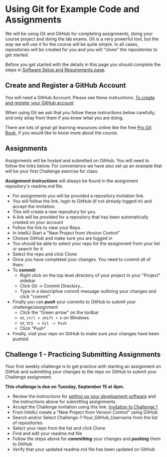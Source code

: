 # Using Git for Example Code and Assignments

We will be using Git and GitHub for completing assignments, doing your course project and doing the lab exams. Git is a very powerful tool, but the way we will use it for the course will be quite simple. In all cases, repositories will be created for you and you will "clone" the repositories to get started.

Before you get started with the details in this page you should complete the steps in [Software Setup and Requirements page](pages/cs2053-requirements-and-setup.md).

## Create and Register a GitHub Account
You will need a GitHub Account. Please see these instructions: [To create and register your GitHub account](https://cs-2053-winter-2021.github.io/en_CA/#!pages/cs2053-requirements-and-setup.md)

When using Git we ask that you follow these instructions below carefully, and only stray from them if you know what you are doing. 

There are lots of great git learning resources online like the free [Pro Git Book](https://git-scm.com/book/en/v2), if you would like to know more about the course.



## Assignments

Assignments will be hosted and submitted on GitHub. You will need to follow the links below. For convenience we have also set up an example that will be your first Challenge exercise for class.

***Assignment instructions*** will always be found in the assignment repository's readme.md file.

- For assignments you will be provided a repository invitation link.
- You will follow the link, login to GitHub (if not already logged in) and accept the invitation.
- This will create a new repository for you.
- A link will be provided for a repository that has been automatically created on your account
- Follow the link to view your Repo
- In IntelliJ Start a "New Project from Version Control"
- Choose GitHub and make sure you are logged in
- You should be able to select your repo for the assignment from your list or search for it
- Select the repo and click Clone
- Once you have completed your changes. You need to commit all of them.
- To ***commit***:
  - Right click on the top level directory of your project in your "Project" sidebar
  - Click Git -> Commit Directory...
  - Type in a descriptive commit message outlining your changes and click "commit"
- Finally you can ***push*** your commits to GitHub to submit your challenge/assignment
  - Click the "Green arrow" on the toolbar
  - or, ```ctrl + shift + k``` on Windows
  - or, ```VCS -> Git -> Push```
  - Click "Push"
- Finally, visit your repo on GitHub to make sure your changes have been pushed.

## Challenge 1 - Practicing Submitting Assignments

Your first weekly challenge is to get practice with starting an assignment on GitHub and submitting your changes to the repo on GitHub to submit your Challenge assignment.

**This challenge is due on Tuesday, September 15 at 4pm.**

- Review the instructions for [setting up your development software](CS3035-software-setup.md) and the instructions above for submitting assignments.
- Accept the Challenge invitation using this link: [Invitation to Challenge 1](https://classroom.github.com/a/kCfudltV)
- From IntelliJ create a "New Project from Version Control" using GitHub
- Search and/or Select Challenge-1-Your_GitHub_Username from the list of repositories
- Select your repo from the list and click Clone
- Find and edit your readme.md file
- Follow the steps above for ***committing*** your changes and ***pushing*** them to GitHub
- Verify that your updated readme.md file has been updated on GitHub
